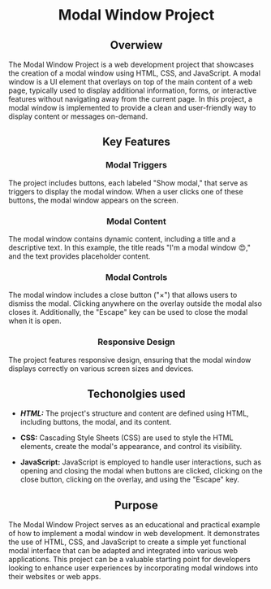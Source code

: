 <h1 align="center">Modal Window Project</h1>
<h2 align="center">Overwiew</h2>

The Modal Window Project is a web development project that showcases the creation of a modal window using HTML, 
CSS, and JavaScript. A modal window is a UI element that overlays on top of the main content of a web page, typically 
used to display additional information, forms, or interactive features without navigating away from the current page. In this project, 
a modal window is implemented to provide a clean and user-friendly way to display content or messages on-demand.

<h2 align="center">Key Features</h2>
<h3 align="center">Modal Triggers</h3>

The project includes buttons, each labeled "Show modal," that serve as triggers to display the modal window. When a user clicks one of these buttons, the modal window appears on the screen.

<h3 align="center">Modal Content</h3>

The modal window contains dynamic content, including a title and a descriptive text. In this example, the title reads "I'm a modal window 😍," and the text provides placeholder content.

<h3 align="center">Modal Controls</h3>

The modal window includes a close button ("×") that allows users to dismiss the modal. 
Clicking anywhere on the overlay outside the modal also closes it. Additionally, the "Escape" key can be used to close the modal when it is open.

<h3 align="center">Responsive Design</h3>
The project features responsive design, ensuring that the modal window displays correctly on various screen sizes and devices.

<h2 align="center">Techonolgies used</h2>

- ***HTML:*** The project's structure and content are defined using HTML, including buttons, the modal, and its content.

- **CSS:** Cascading Style Sheets (CSS) are used to style the HTML elements, create the modal's appearance, and control its visibility.

- **JavaScript:** JavaScript is employed to handle user interactions, such as opening and closing the modal when buttons are clicked, clicking on the close button, clicking on the overlay, and using the "Escape" key.

<h2 align="center">Purpose</h2>

The Modal Window Project serves as an educational and practical example of how to implement a modal window in web development. 
It demonstrates the use of HTML, CSS, and JavaScript to create a simple yet functional modal interface that can be adapted and integrated into various web applications. 
This project can be a valuable starting point for developers looking to enhance user experiences by incorporating modal windows into their websites or web apps.
